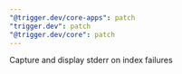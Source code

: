 ```yaml
---
"@trigger.dev/core-apps": patch
"trigger.dev": patch
"@trigger.dev/core": patch
---
```


Capture and display stderr on index failures
